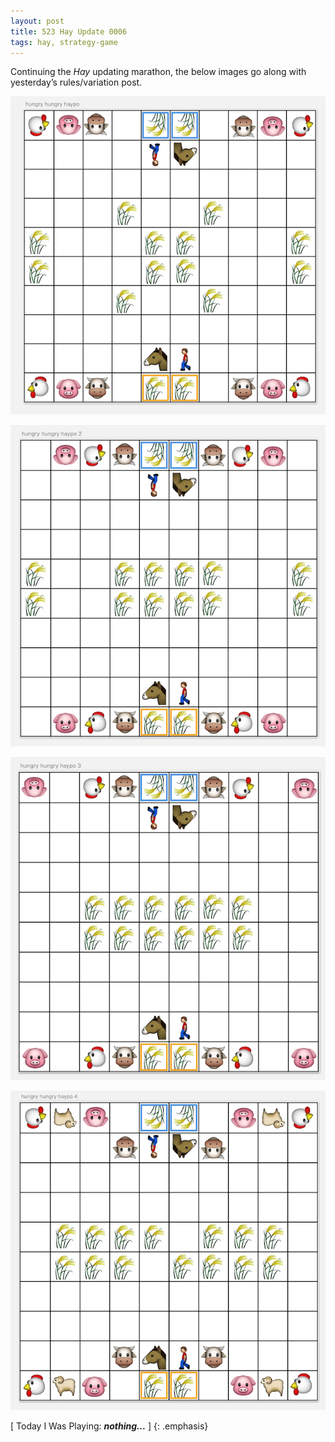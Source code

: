 ```yaml
---
layout: post
title: 523 Hay Update 0006
tags: hay, strategy-game
---
```

Continuing the *Hay* updating marathon, the below images go along with yesterday’s rules/variation post.

![HayUpdate0005_1](/img/games/523_Hay_Update_0006_1.png "HayUpdate0005_1")

![HayUpdate0005_2](/img/games/523_Hay_Update_0006_2.png "HayUpdate0005_2")

![HayUpdate0005_3](/img/games/523_Hay_Update_0006_3.png "HayUpdate0005_3")

![HayUpdate0005_4](/img/games/523_Hay_Update_0006_4.png "HayUpdate0005_4")

[ Today I Was Playing: ***nothing...*** ]
{: .emphasis}
